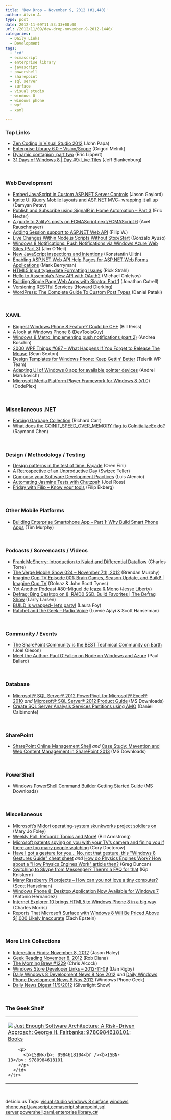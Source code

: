 ```yaml
---
title: 'Dew Drop – November 9, 2012 (#1,440)'
author: Alvin A.
type: post
date: 2012-11-09T11:53:33+00:00
url: /2012/11/09/dew-drop-november-9-2012-1440/
categories:
  - Daily Links
  - Development
tags:
  - 'c#'
  - ecmascript
  - enterprise library
  - javascript
  - powershell
  - sharepoint
  - sql server
  - surface
  - visual studio
  - windows 8
  - windows phone
  - wpf
  - xaml

---
```

### <a name="top"></a>Top Links

  * <a href="http://feedproxy.google.com/~r/JohnPapa/~3/ld75CTJQJt8/" target="_blank">Zen Coding in Visual Studio 2012</a> (John Papa)
  * <a href="http://blogs.msdn.com/b/agile/archive/2012/11/08/enterprise-library-6-0-vision-scope.aspx" target="_blank">Enterprise Library 6.0 &#8211; Vision/Scope</a> (Grigori Melnik)
  * <a href="http://blogs.msdn.com/b/ericlippert/archive/2012/11/08/dynamic-contagion-part-two.aspx" target="_blank">Dynamic contagion, part two</a> (Eric Lippert)
  * <a href="http://feedproxy.google.com/~r/Blankenthoughts/~3/HjRMSk-8G2I/" target="_blank">31 Days of Windows 8 | Day #9: Live Tiles</a> (Jeff Blankenburg)

&#160;

### <a name="web"></a>Web Development

  * <a href="http://feeds.jasongaylord.com/~r/JasonNGaylord/~3/vE3Ca48Q0bE/embed-javascript-in-custom-asp.net-server-controls" target="_blank">Embed JavaScript in Custom ASP.NET Server Controls</a> (Jason Gaylord)
  * <a href="http://www.infragistics.com/community/blogs/damyan_petev/archive/2012/11/08/ignite-ui-jquery-mobile-layouts-and-asp-net-mvc-wrapping-it-all-up.aspx" target="_blank">Ignite UI jQuery Mobile layouts and ASP.NET MVC– wrapping it all up</a> (Damyan Petev)
  * <a href="http://feedproxy.google.com/~r/LosTechies/~3/AXMvLkqQSXs/" target="_blank">Publish and Subscribe using SignalR in Home Automation – Part 3</a> (Eric Hexter)
  * <a href="http://feedproxy.google.com/~r/2ality/~3/VwsRORfkKPE/guide-esnext.html" target="_blank">A guide to 2ality’s posts on ECMAScript.next/ECMAScript 6</a> (Axel Rauschmayer)
  * <a href="http://www.strathweb.com/2012/11/adding-session-support-to-asp-net-web-api/" target="_blank">Adding Session support to ASP.NET Web API</a> (Filip W.)
  * <a href="http://feeds.dzone.com/~r/zones/css/~3/yvhgJYI3IB0/live-changes-within-nodejs" target="_blank">Live Changes Within Node.js Scripts Without Stop/Start</a> (Gonzalo Ayuso)
  * <a href="http://blogs.msdn.com/b/jimoneil/archive/2012/11/08/windows-8-notifications-push-notifications-via-windows-azure-web-sites-part-3.aspx" target="_blank">Windows 8 Notifications: Push Notifications via Windows Azure Web Sites (Part 3)</a> (Jim O&#8217;Neil)
  * <a href="http://feedproxy.google.com/~r/jetbrains_webIde/~3/QcMTjVcJH5o/" target="_blank">New JavaScript inspections and intentions</a> (Konstantin Ulitin)
  * <a href="http://blogs.msdn.com/b/webdev/archive/2012/11/08/enabling-asp-net-web-api-help-pages-for-asp-net-web-forms-applications.aspx" target="_blank">Enabling ASP.NET Web API Help Pages for ASP.NET Web Forms Applications</a> (Mark Berryman)
  * <a href="http://feedproxy.google.com/~r/RickStrahl/~3/WRq49mua9ig/HTML5-Input-typedate-Formatting-Issues" target="_blank">HTML5 Input type=date Formatting Issues</a> (Rick Strahl)
  * <a href="http://blog.assembla.com/assemblablog/tabid/12618/bid/91792/Hello-to-Assembla-s-New-API-with-OAuth2.aspx" target="_blank">Hello to Assembla&#8217;s New API with OAuth2</a> (Michael Chletsos)
  * <a href="http://feedproxy.google.com/~r/nettuts/~3/qTu8nI_75Hw/" target="_blank">Building Single Page Web Apps with Sinatra: Part 1</a> (Jonathan Cutrell)
  * <a href="http://feedproxy.google.com/~r/CodeBetter/~3/C6M8f65VvaA/" target="_blank">Versioning RESTful Services</a> (Howard Dierking)
  * <a href="http://www.smashingmagazine.com/2012/11/08/the-complete-guide-to-custom-post-types/" target="_blank">WordPress: The Complete Guide To Custom Post Types</a> (Daniel Pataki)

&#160;

### <a name="silverlight"></a>XAML

  * <a href="http://www.billreiss.com/biggest-windows-phone-8-feature-could-be-c/" target="_blank">Biggest Windows Phone 8 Feature? Could be C++</a> (Bill Reiss)
  * <a href="http://www.infragistics.com/community/blogs/marketing/archive/2012/11/08/a-look-at-windows-phone-8.aspx" target="_blank">A look at Windows Phone 8</a> (DevToolsGuy)
  * <a href="http://www.silverlightshow.net/items/Windows-8-Metro-Implementing-push-notifications-part-2.aspx" target="_blank">Windows 8 Metro: Implementing push notifications (part 2)</a> (Andrea Boschin)
  * <a href="http://wpf.2000things.com/2012/11/09/687-what-happens-if-you-forget-to-release-the-mouse/" target="_blank">2000 WPF Things #687 – What Happens If You Forget to Release The Mouse</a> (Sean Sexton)
  * <a href="http://feedproxy.google.com/~r/Telerik/~3/hdsagJoCX94/design-templates-for-windows-phone-keep-gettin-better.aspx" target="_blank">Design Templates for Windows Phone: Keep Gettin&#8217; Better</a> (Telerik WP Team)
  * <a href="http://lunarfrog.com/blog/2012/11/08/attached-pointer-devices/" target="_blank">Adapting UI of Windows 8 app for available pointer devices</a> (Andrei Marukovich)
  * <a href="http://playerframework.codeplex.com/releases/view/97333" target="_blank">Microsoft Media Platform Player Framework for Windows 8 (v1.0)</a> (CodePlex)

&#160;

### <a name="dotnet"></a>Miscellaneous .NET

  * <a href="http://feedproxy.google.com/~r/BlackwaspLatestAdditions/~3/xcjc7RE0Ias/RSSLanding.aspx" target="_blank">Forcing Garbage Collection</a> (Richard Carr)
  * <a href="http://blogs.msdn.com/b/oldnewthing/archive/2012/11/08/10366704.aspx" target="_blank">What does the COINIT_SPEED_OVER_MEMORY flag to CoInitializeEx do?</a> (Raymond Chen)

&#160;

### <a name="design"></a>Design / Methodology / Testing

  * <a href="http://feedproxy.google.com/~r/AyendeRahien/~3/kIxko48Lx4s/design-patterns-in-the-test-of-time-faccedil-ade" target="_blank">Design patterns in the test of time: Façade</a> (Oren Eini)
  * <a href="http://feeds.dzone.com/~r/zones/agile/~3/I8v3vKBWu3k/retrospective-unproductive-day" target="_blank">A Retrospective of an Unproductive Day</a> (Swizec Teller)
  * <a href="http://feeds.dzone.com/~r/zones/agile/~3/si1rB9WoWvw/compose-your-software" target="_blank">Compose your Software Development Practices</a> (Luis Atencio)
  * <a href="http://feeds.rosscode.com/~r/Rosscode/~3/C_GUoWfXq5U/index.php" target="_blank">Automating Jasmine Tests with Chutzpah</a> (Joel Ross)
  * <a href="http://blog.filipekberg.se/2012/11/09/friday-with-filip-know-your-tools/" target="_blank">Friday with Filip – Know your tools</a> (Filip Ekberg)

&#160;

### <a name="mobile"></a>Other Mobile Platforms

  * <a href="http://geekswithblogs.net/tmurphy/archive/2012/11/08/building-enterprise-smartphone-app-ndash-part-1-why-build-smart.aspx" target="_blank">Building Enterprise Smartphone App – Part 1: Why Build Smart Phone Apps</a> (Tim Murphy)

&#160;

### <a name="podcasts"></a>Podcasts / Screencasts / Videos

  * <a href="http://channel9.msdn.com/posts/Frank-McSherry-Introduction-to-Naiad-and-Differential-Dataflow" target="_blank">Frank McSherry: Introduction to Naiad and Differential Dataflow</a> (Charles Torre)
  * <a href="http://www.theverge.com/2012/11/8/3619196/the-verge-mobile-show-024-november-7th-2012" target="_blank">The Verge Mobile Show 024 &#8211; November 7th, 2012</a> (Brendan Murphy)
  * <a href="http://channel9.msdn.com/Series/Imagine-Cup-TV/Imagine-Cup-TV-Episode-001-Brain-Games-Season-Update-and-Build" target="_blank">Imagine Cup TV Episode 001: Brain Games, Season Update, and Build! | Imagine Cup TV</a> (Golnaz & John Scott Tynes)
  * <a href="http://feedproxy.google.com/~r/JesseLiberty-SilverlightGeek/~3/Gd0O4WSGfpA/" target="_blank">Yet Another Podcast #80–Miguel de Icaza & Mono</a> (Jesse Liberty)
  * <a href="http://channel9.msdn.com/Shows/The-Defrag-Show/Defrag-Bing-Desktop-on-8-RAID0-SSD-Build-Favorites" target="_blank">Defrag: Bing Desktop on 8, RAID0 SSD, Build Favorites | The Defrag Show</a> (Larry Larsen)
  * <a href="http://channel9.msdn.com/Blogs/LauraFoy/BUILD-is-wrapped-lets-party" target="_blank">BUILD is wrapped- let&#8217;s party!</a> (Laura Foy)
  * <a href="http://feedproxy.google.com/~r/RatchetAndTheGeek/~3/4-_dCrKx8YU/2-Radio-Voice" target="_blank">Ratchet and the Geek &#8211; Radio Voice</a> (Luvvie Ajayi & Scott Hanselman)

&#160;

### <a name="events"></a>Community / Events

  * <a href="http://feedproxy.google.com/~r/JoelsSharepointLand/~3/aiF6ogA-X7U/ViewPost.aspx" target="_blank">The SharePoint Community is the BEST Technical Community on Earth</a> (Joel Oleson)
  * <a href="http://blog.pluralsight.com/2012/11/08/meet-the-author-paul-ofallon-on-node-on-windows-and-azure/" target="_blank">Meet the Author: Paul O’Fallon on Node on Windows and Azure</a> (Paul Ballard)

&#160;

### <a name="sql"></a>Database

  * <a href="http://www.microsoft.com/en-us/download/details.aspx?id=29074&WT.mc_id=rss_alldownloads_all" target="_blank">Microsoft® SQL Server® 2012 PowerPivot for Microsoft® Excel® 2010</a>&#160;_and_ <a href="http://www.microsoft.com/en-us/download/details.aspx?id=29418&WT.mc_id=rss_alldownloads_all" target="_blank">Microsoft® SQL Server® 2012 Product Guide</a> (MS Downloads)
  * <a href="http://feedproxy.google.com/~r/MSSQLTips-LatestSqlServerTips/~3/N0CPLkbZgyc/tip.asp" target="_blank">Create SQL Server Analysis Services Partitions using AMO</a> (Daniel Calbimonte)

&#160;

### <a name="sp"></a>SharePoint

  * <a href="http://www.microsoft.com/en-us/download/details.aspx?id=35588&WT.mc_id=rss_alldownloads_all" target="_blank">SharePoint Online Management Shell</a> _and_ <a href="http://www.microsoft.com/en-us/download/details.aspx?id=35592&WT.mc_id=rss_alldownloads_all" target="_blank">Case Study: Mavention and Web Content Management in SharePoint 2013</a> (MS Downloads)

&#160;

### <a name="ps"></a>PowerShell

  * <a href="http://www.microsoft.com/en-us/download/details.aspx?id=27588&WT.mc_id=rss_alldownloads_all" target="_blank">Windows PowerShell Command Builder Getting Started Guide</a> (MS Downloads)

&#160;

### <a name="misc"></a>Miscellaneous

  * <a href="http://www.zdnet.com/microsofts-midori-operating-system-skunkworks-project-soldiers-on-7000007110/" target="_blank">Microsoft&#8217;s Midori operating-system skunkworks project soldiers on</a> (Mary Jo Foley)
  * <a href="http://feeds.dzone.com/~r/zones/dotnet/~3/s6QnTiSqxTM/weekly-poll-refcardz-topics" target="_blank">Weekly Poll: Refcardz Topics and More!</a> (Bill Armstrong)
  * <a href="http://feedproxy.google.com/~r/boingboing/iBag/~3/dJUrbUQd-cw/microsoft-patents-spying-on-yo.html" target="_blank">Microsoft patents spying on you with your TV&#8217;s camera and fining you if there are too many people watching</a> (Cory Doctorow)
  * <a href="http://coolthingoftheday.blogspot.com/2012/11/have-i-got-gesture-for-you-no-not-that.html" target="_blank">Have I got a gesture for you&#8230; No, not that gesture, this "Windows 8 Gestures Guide" cheat sheet</a> _and_ <a href="http://coolthingoftheday.blogspot.com/2012/11/how-do-physics-engines-work-how-about.html" target="_blank">How do Physics Engines Work? How about a "How Physics Engines Work" article then?</a> (Greg Duncan)
  * <a href="http://feedproxy.google.com/~r/liveside/~3/0gCsXPzAt70/" target="_blank">Switching to Skype from Messenger? There’s a FAQ for that</a> (Kip Kniskern)
  * <a href="http://feeds.feedblitz.com/~/35430008/0/scotthanselman~Many-Raspberry-Pi-projects-How-can-you-not-love-a-tiny-computer.aspx" target="_blank">Many Raspberry Pi projects &#8211; How can you not love a tiny computer?</a> (Scott Hanselman)
  * <a href="http://www.wp7connect.com/2012/11/08/windows-phone-8-desktop-application-now-available-for-windows-7/" target="_blank">Windows Phone 8: Desktop Application Now Available for Windows 7</a> (Antonio Hernandez)
  * <a href="http://blogs.windows.com/windows_phone/b/wpdev/archive/2012/11/08/internet-explorer-10-brings-html5-to-windows-phone-8-in-a-big-way.aspx" target="_blank">Internet Explorer 10 brings HTML5 to Windows Phone 8 in a big way</a> (Charles Morris)
  * <a href="http://bgr.com/2012/11/08/microsoft-surface-windows-8-price-rumor/" target="_blank">Reports That Microsoft Surface with Windows 8 Will Be Priced Above $1,000 Likely Inaccurate</a> (Zach Epstein)

&#160;

### <a name="links"></a>More Link Collections

  * <a href="http://jasonhaley.com/blog/post.aspx?id=da8aeb27-1344-4fbc-ae1a-d6e27ebed339" target="_blank">Interesting Finds: November 8, 2012</a> (Jason Haley)
  * <a href="http://feedproxy.google.com/~r/RegularGeek/~3/oEhIE-zugMg/" target="_blank">Geek Reading November 8, 2012</a> (Rob Diana)
  * <a href="http://feedproxy.google.com/~r/ReflectivePerspective/~3/1H_7es3Y5Ak/" target="_blank">The Morning Brew #1229</a> (Chris Alcock)
  * <a href="http://danrigby.com/2012/11/08/windows-store-developer-links-2012-11-09/" target="_blank">Windows Store Developer Links – 2012-11-09</a> (Dan Rigby)
  * <a href="http://www.windowsphonegeek.com/windows-8-news/Daily-Windows-8-Development-News-8-Nov-2012" target="_blank">Daily Windows 8 Development News 8 Nov 2012</a> _and_ <a href="http://feedproxy.google.com/~r/Windowsphonegeek/~3/ekBtCmNAg1I/Daily-Windows-Phone-Development-News-8-Nov-2012" target="_blank">Daily Windows Phone Development News 8 Nov 2012</a> (Windows Phone Geek)
  * <a href="http://feedproxy.google.com/~r/silverlightshow/~3/OHmg5TZ58OY/Daily-News-Digest-11-9-2012.aspx" target="_blank">Daily News Digest 11/9/2012</a> (Silverlight Show)

&#160;

### <a name="shelf"></a>The Geek Shelf

<div style="padding-bottom: 0px; margin: 0px; padding-left: 0px; padding-right: 0px; display: inline; float: none; padding-top: 0px" id="scid:7dc1bd33-94bd-46fd-a20b-0131235bcd47:cb85e243-088e-4d36-8849-a593a6c28d8f" class="wlWriterEditableSmartContent">
  <table cellspacing="0" cellpadding="2" width="400" border="0" unselectable="on">
    <tr>
      <td valign="top" width="400">
        <p>
          <a title="Just Enough Software Architecture: A Risk-Driven Approach: George H. Fairbanks: 9780984618101: Books" href="http://www.amazon.com/exec/obidos/ASIN/0984618104/alvinashcraft-20"><img data-recalc-dims="1" decoding="async" src="https://i0.wp.com/images.amazon.com/images/P/0984618104.01.MZZZZZZZ.jpg?w=660" border="0" align="left" style="float:left" />Just Enough Software Architecture: A Risk-Driven Approach: George H. Fairbanks: 9780984618101: Books</a>
        </p>
        
        <p>
          <b>ISBN</b>: 0984618104<br /><b>ISBN-13</b>: 9780984618101
        </p>
      </td>
    </tr>
  </table>
</div>

&#160;

<div style="padding-bottom: 0px; margin: 0px; padding-left: 0px; padding-right: 0px; display: inline; float: none; padding-top: 0px" id="scid:0767317B-992E-4b12-91E0-4F059A8CECA8:58d6601f-ab26-4940-9c20-0ed3e193c008" class="wlWriterEditableSmartContent">
  del.icio.us Tags: <a href="http://del.icio.us/popular/visual+studio" rel="tag">visual studio</a>,<a href="http://del.icio.us/popular/windows+8" rel="tag">windows 8</a>,<a href="http://del.icio.us/popular/surface" rel="tag">surface</a>,<a href="http://del.icio.us/popular/windows+phone" rel="tag">windows phone</a>,<a href="http://del.icio.us/popular/wpf" rel="tag">wpf</a>,<a href="http://del.icio.us/popular/javascript" rel="tag">javascript</a>,<a href="http://del.icio.us/popular/ecmascript" rel="tag">ecmascript</a>,<a href="http://del.icio.us/popular/sharepoint" rel="tag">sharepoint</a>,<a href="http://del.icio.us/popular/sql+server" rel="tag">sql server</a>,<a href="http://del.icio.us/popular/powershell" rel="tag">powershell</a>,<a href="http://del.icio.us/popular/xaml" rel="tag">xaml</a>,<a href="http://del.icio.us/popular/enterprise+library" rel="tag">enterprise library</a>,<a href="http://del.icio.us/popular/c%23" rel="tag">c#</a>
</div>